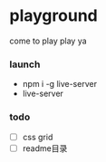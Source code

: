 # playground
come to play play ya

### launch
* npm i -g live-server
* live-server

### todo
* [ ] css grid
* [ ] readme目录
